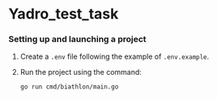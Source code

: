 # Yadro_test_task

### Setting up and launching a project

1. Create a `.env` file following the example of `.env.example`. 

2. Run the project using the command:
   ```sh
   go run cmd/biathlon/main.go 
   ```
